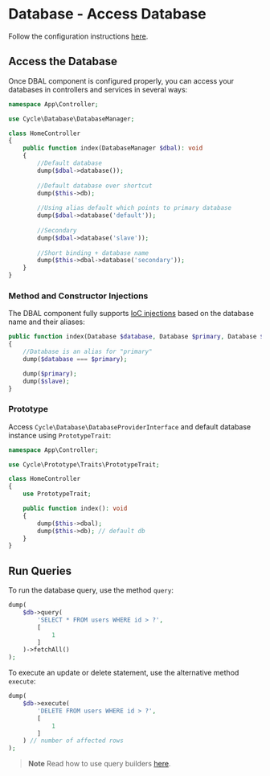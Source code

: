 # Database - Access Database

Follow the configuration instructions [here](../database/configuration.md).

## Access the Database

Once DBAL component is configured properly, you can access your databases in controllers and services in several ways:

```php
namespace App\Controller;

use Cycle\Database\DatabaseManager;

class HomeController 
{
    public function index(DatabaseManager $dbal): void
    {
        //Default database
        dump($dbal->database());
        
        //Default database over shortcut
        dump($this->db);
    
        //Using alias default which points to primary database
        dump($dbal->database('default'));
    
        //Secondary
        dump($dbal->database('slave'));
    
        //Short binding + database name
        dump($this->dbal->database('secondary'));
    }
}
```

### Method and Constructor Injections

The DBAL component fully supports [IoC injections](../framework/container.md) based on the database name and their aliases:

```php
public function index(Database $database, Database $primary, Database $slave): void
{
    //Database is an alias for "primary"
    dump($database === $primary);

    dump($primary);
    dump($slave);
}
```

### Prototype

Access `Cycle\Database\DatabaseProviderInterface` and default database instance using `PrototypeTrait`:

```php
namespace App\Controller;

use Cycle\Prototype\Traits\PrototypeTrait;

class HomeController
{
    use PrototypeTrait;

    public function index(): void
    {
        dump($this->dbal);
        dump($this->db); // default db
    }
}
```

## Run Queries

To run the database query, use the method `query`:

```php
dump(
    $db->query(
        'SELECT * FROM users WHERE id > ?',
        [
            1
        ]
    )->fetchAll()
);
```

To execute an update or delete statement, use the alternative method `execute`:

```php
dump(
    $db->execute(
        'DELETE FROM users WHERE id > ?',
        [
            1
        ]
    ) // number of affected rows 
);
```

> **Note**
> Read how to use query builders [here](https://cycle-orm.dev/docs/database-query-builders/2.x/en).
